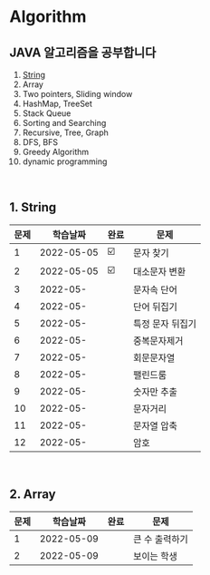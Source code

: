 # Algorithm
## JAVA 알고리즘을 공부합니다 
1. [String](#string)
2. Array
3. Two pointers, Sliding window
4. HashMap, TreeSet
5. Stack Queue
6. Sorting and Searching
7. Recursive, Tree, Graph
8. DFS, BFS
9. Greedy Algorithm
10. dynamic programming



<br>

## 1. String
| 문제 | 학습날짜 | 완료 |문제 |
| ------ | -- | -- |----------- |
| 1 | 2022-05-05 | ☑️ | 문자 찾기  |
| 2 | 2022-05-05 | ☑️ | 대소문자 변환 |
| 3 |  2022-05- |  | 문자속 단어 |
| 4 |  2022-05- |  | 단어 뒤집기 |
| 5 | 2022-05-  |  | 특정 문자 뒤집기|
| 6 | 2022-05-  |  |중복문자제거 |
| 7 | 2022-05-  |  | 회문문자열 |
| 8 | 2022-05-  |  | 팰린드룸|
| 9 | 2022-05-  |  | 숫자만 추출 |
| 10 | 2022-05-  |  | 문자거리 |
| 11 | 2022-05-  |  |문자열 압축|
| 12 | 2022-05-  |  |암호 |


<br> 

## 2. Array 

| 문제 | 학습날짜 | 완료 |문제 |
| ------ | -- | -- |----------- |
|1 |2022-05-09 | |큰 수 출력하기 |
|2| 2022-05-09| | 보이는 학생 |
